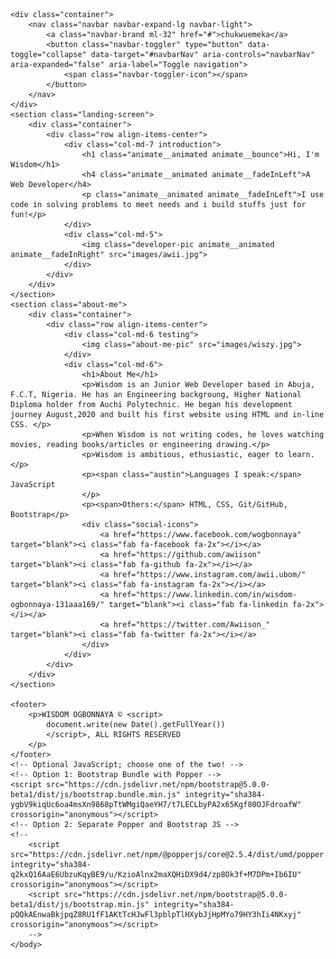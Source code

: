 <html lang="en">

<head>
    <!-- Required meta tags -->
    <meta charset="utf-8">
    <meta name="viewport" content="width=device-width, initial-scale=1">
    <script src="https://kit.fontawesome.com/773a46527c.js" crossorigin="anonymous"></script>
    <link href="https://fonts.googleapis.com/css2?family=Damion&family=Lora:wght@400;500&family=Montserrat:wght@600&display=swap" rel="stylesheet">
    <link rel="stylesheet" href="https://cdnjs.cloudflare.com/ajax/libs/animate.css/4.1.1/animate.min.css" />
    <!-- Bootstrap CSS -->
    <link href="https://cdn.jsdelivr.net/npm/bootstrap@5.0.0-beta1/dist/css/bootstrap.min.css" rel="stylesheet" integrity="sha384-giJF6kkoqNQ00vy+HMDP7azOuL0xtbfIcaT9wjKHr8RbDVddVHyTfAAsrekwKmP1" crossorigin="anonymous">
    <link rel="stylesheet" type="text/css" href="styles.css">
    <title>Awii's Portfolio</title>
</head>

<body class="container-fluid p-0">

    <div class="container">
        <nav class="navbar navbar-expand-lg navbar-light">
            <a class="navbar-brand ml-32" href="#">chukwuemeka</a>
            <button class="navbar-toggler" type="button" data-toggle="collapse" data-target="#navbarNav" aria-controls="navbarNav" aria-expanded="false" aria-label="Toggle navigation">
                <span class="navbar-toggler-icon"></span>
            </button>
        </nav>
    </div>
    <section class="landing-screen">
        <div class="container">
            <div class="row align-items-center">
                <div class="col-md-7 introduction">
                    <h1 class="animate__animated animate__bounce">Hi, I'm Wisdom</h1>
                    <h4 class="animate__animated animate__fadeInLeft">A Web Developer</h4>
                    <p class="animate__animated animate__fadeInLeft">I use code in solving problems to meet needs and i build stuffs just for fun!</p>
                </div>
                <div class="col-md-5">
                    <img class="developer-pic animate__animated animate__fadeInRight" src="images/awii.jpg">
                </div>
            </div>
        </div>
    </section>
    <section class="about-me">
        <div class="container">
            <div class="row align-items-center">
                <div class="col-md-6 testing">
                    <img class="about-me-pic" src="images/wiszy.jpg">
                </div>
                <div class="col-md-6">
                    <h1>About Me</h1>
                    <p>Wisdom is an Junior Web Developer based in Abuja, F.C.T, Nigeria. He has an Engineering backgroung, Higher National Diploma holder from Auchi Polytechnic. He began his development journey August,2020 and built his first website using HTML and in-line CSS. </p>
                    <p>When Wisdom is not writing codes, he loves watching movies, reading books/articles or engineering drawing.</p>
                    <p>Wisdom is ambitious, ethusiastic, eager to learn.</p>
                    <p><span class="austin">Languages I speak:</span> JavaScript
                    </p>
                    <p><span>Others:</span> HTML, CSS, Git/GitHub, Bootstrap</p>
                    <div class="social-icons">
                        <a href="https://www.facebook.com/wogbonnaya" target="blank"><i class="fab fa-facebook fa-2x"></i></a>
                        <a href="https://github.com/awiison" target="blank"><i class="fab fa-github fa-2x"></i></a>
                        <a href="https://www.instagram.com/awii.ubom/" target="blank"><i class="fab fa-instagram fa-2x"></i></a>
                        <a href="https://www.linkedin.com/in/wisdom-ogbonnaya-131aaa169/" target="blank"><i class="fab fa-linkedin fa-2x"></i></a>
                        <a href="https://twitter.com/Awiison_" target="blank"><i class="fab fa-twitter fa-2x"></i></a>
                    </div>
                </div>
            </div>
        </div>
    </section>

    <footer>
        <p>WISDOM OGBONNAYA © <script>
            document.write(new Date().getFullYear())
            </script>, ALL RIGHTS RESERVED
        </p>
    </footer>
    <!-- Optional JavaScript; choose one of the two! -->
    <!-- Option 1: Bootstrap Bundle with Popper -->
    <script src="https://cdn.jsdelivr.net/npm/bootstrap@5.0.0-beta1/dist/js/bootstrap.bundle.min.js" integrity="sha384-ygbV9kiqUc6oa4msXn9868pTtWMgiQaeYH7/t7LECLbyPA2x65Kgf80OJFdroafW" crossorigin="anonymous"></script>
    <!-- Option 2: Separate Popper and Bootstrap JS -->
    <!--
        <script src="https://cdn.jsdelivr.net/npm/@popperjs/core@2.5.4/dist/umd/popper.min.js" integrity="sha384-q2kxQ16AaE6UbzuKqyBE9/u/KzioAlnx2maXQHiDX9d4/zp8Ok3f+M7DPm+Ib6IU" crossorigin="anonymous"></script>
        <script src="https://cdn.jsdelivr.net/npm/bootstrap@5.0.0-beta1/dist/js/bootstrap.min.js" integrity="sha384-pQQkAEnwaBkjpqZ8RU1fF1AKtTcHJwFl3pblpTlHXybJjHpMYo79HY3hIi4NKxyj" crossorigin="anonymous"></script>
        -->
    </body>
    
</html>
